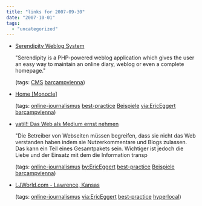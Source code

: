 ```yaml
---
title: "links for 2007-09-30"
date: "2007-10-01"
tags: 
  - "uncategorized"
---
```


- [Serendipity Weblog System](http://www.s9y.org/)
    
    "Serendipity is a PHP-powered weblog application which gives the user an easy way to maintain an online diary, weblog or even a complete homepage."
    
    (tags: [CMS](http://del.icio.us/heinzwittenbrink/CMS) [barcampvienna](http://del.icio.us/heinzwittenbrink/barcampvienna))
    
- [Home \[Monocle\]](http://monocle.com/)
    
    (tags: [online-journalismus](http://del.icio.us/heinzwittenbrink/online-journalismus) [best-practice](http://del.icio.us/heinzwittenbrink/best-practice) [Beispiele](http://del.icio.us/heinzwittenbrink/Beispiele) [via:EricEggert](http://del.icio.us/heinzwittenbrink/via:EricEggert) [barcampvienna](http://del.icio.us/heinzwittenbrink/barcampvienna))
    
- [yatil!: Das Web als Medium ernst nehmen](http://yatil.de/Weblog/das-web-als-medium-ernst-nehmen)
    
    "Die Betreiber von Webseiten müssen begreifen, dass sie nicht das Web verstanden haben indem sie Nutzerkommentare und Blogs zulassen. Das kann ein Teil eines Gesamtpakets sein. Wichtiger ist jedoch die Liebe und der Einsatz mit dem die Information transp
    
    (tags: [online-journalismus](http://del.icio.us/heinzwittenbrink/online-journalismus) [by:EricEggert](http://del.icio.us/heinzwittenbrink/by:EricEggert) [best-practice](http://del.icio.us/heinzwittenbrink/best-practice) [Beispiele](http://del.icio.us/heinzwittenbrink/Beispiele) [barcampvienna](http://del.icio.us/heinzwittenbrink/barcampvienna))
    
- [LJWorld.com - Lawrence, Kansas](http://www2.ljworld.com/)
    
    (tags: [online-journalismus](http://del.icio.us/heinzwittenbrink/online-journalismus) [via:EricEggert](http://del.icio.us/heinzwittenbrink/via:EricEggert) [best-practice](http://del.icio.us/heinzwittenbrink/best-practice) [hyperlocal](http://del.icio.us/heinzwittenbrink/hyperlocal))
